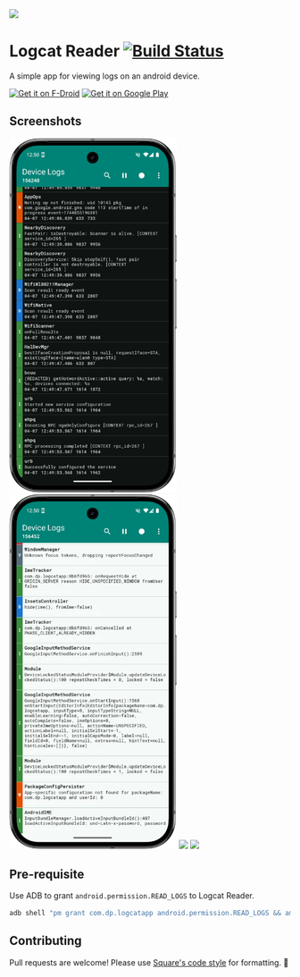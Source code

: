 <img src="/app/playstore_images/launcher_icon.png" width="192px" />

# Logcat Reader [![Build Status](https://travis-ci.org/darshanparajuli/LogcatReader.svg?branch=master)](https://travis-ci.org/darshanparajuli/LogcatReader)

A simple app for viewing logs on an android device.

<a href="https://f-droid.org/packages/com.dp.logcatapp/" target="_blank">
<img src="https://f-droid.org/badge/get-it-on.png" alt="Get it on F-Droid" height="80"/></a>
<a href='https://play.google.com/store/apps/details?id=com.dp.logcatapp'><img alt='Get it on Google Play' src='https://play.google.com/intl/en_us/badges/images/generic/en_badge_web_generic.png' height="80"/></a>

## Screenshots
<img src="/app/playstore_images/screenshots/dark_mode.png" width="300px" /> <img src="/app/playstore_images/screenshots/light_mode.png" width="300px" />
<img src="/app/playstore_images/screenshots/search.png.png" width="300px" /> <img src="/app/playstore_images/screenshots/compact_view.png.png" width="300px" />

## Pre-requisite

Use ADB to grant `android.permission.READ_LOGS` to Logcat Reader.

```sh
adb shell "pm grant com.dp.logcatapp android.permission.READ_LOGS && am force-stop com.dp.logcatapp"
```

## Contributing

Pull requests are welcome! Please use [Square's code style](https://github.com/square/java-code-styles) for formatting. 🙏
